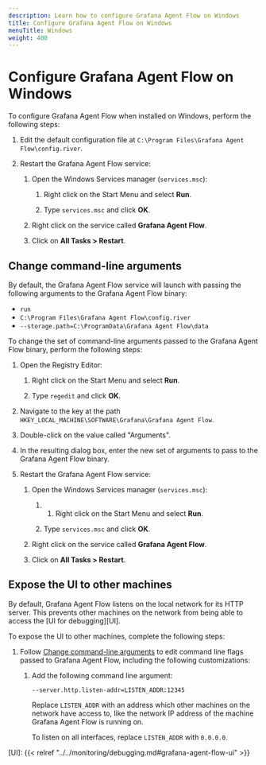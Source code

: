 ```yaml
---
description: Learn how to configure Grafana Agent Flow on Windows
title: Configure Grafana Agent Flow on Windows
menuTitle: Windows
weight: 400
---
```


# Configure Grafana Agent Flow on Windows

To configure Grafana Agent Flow when installed on Windows, perform the following
steps:

1. Edit the default configuration file at `C:\Program Files\Grafana Agent Flow\config.river`.

1. Restart the Grafana Agent Flow service:

   1. Open the Windows Services manager (`services.msc`):

      1. Right click on the Start Menu and select **Run**.

      1. Type `services.msc` and click **OK**.

   1. Right click on the service called **Grafana Agent Flow**.
   
   1. Click on **All Tasks > Restart**.

## Change command-line arguments

By default, the Grafana Agent Flow service will launch with passing the
following arguments to the Grafana Agent Flow binary:

* `run`
* `C:\Program Files\Grafana Agent Flow\config.river`
* `--storage.path=C:\ProgramData\Grafana Agent Flow\data`

To change the set of command-line arguments passed to the Grafana Agent Flow
binary, perform the following steps:

1. Open the Registry Editor:

   1. Right click on the Start Menu and select **Run**.

   1. Type `regedit` and click **OK**.

1. Navigate to the key at the path `HKEY_LOCAL_MACHINE\SOFTWARE\Grafana\Grafana Agent Flow`.

1. Double-click on the value called "Arguments".

1. In the resulting dialog box, enter the new set of arguments to pass to the Grafana Agent Flow binary.

1. Restart the Grafana Agent Flow service:

   1. Open the Windows Services manager (`services.msc`):

      1. 1. Right click on the Start Menu and select **Run**.

      1. Type `services.msc` and click **OK**.

   1. Right click on the service called **Grafana Agent Flow**.

   1. Click on **All Tasks > Restart**.

## Expose the UI to other machines

By default, Grafana Agent Flow listens on the local network for its HTTP
server. This prevents other machines on the network from being able to access
the [UI for debugging][UI].

To expose the UI to other machines, complete the following steps:

1. Follow [Change command-line arguments](#change-command-line-arguments)
   to edit command line flags passed to Grafana Agent Flow, including the
   following customizations:

    1. Add the following command line argument:

       ```
       --server.http.listen-addr=LISTEN_ADDR:12345
       ```

       Replace `LISTEN_ADDR` with an address which other machines on the
       network have access to, like the network IP address of the machine
       Grafana Agent Flow is running on.

       To listen on all interfaces, replace `LISTEN_ADDR` with `0.0.0.0`.

[UI]: {{< relref "../../monitoring/debugging.md#grafana-agent-flow-ui" >}}
